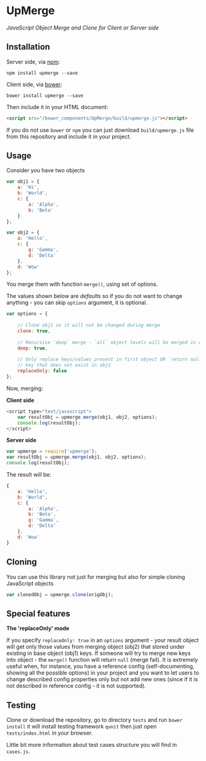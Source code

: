 # UpMerge
*JavaScript Object Merge and Clone for Client or Server side*

## Installation

Server side, via [npm](https://www.npmjs.com):

`npm install upmerge --save`

Client side, via [bower](http://bower.io):

`bower install upmerge --save`

Then include it in your HTML document:

```html
<script src="/bower_components/UpMerge/build/upmerge.js"></script>
```

If you do not use `bower` or `npm` you can just download `build/upmerge.js` file from this repository and include it in your project.

## Usage

Consider you have two objects

```JavaScript
var obj1 = {
	a: 'Hi',
	b: 'World',
	c: {
		a: 'Alpha',
		b: 'Beta'
	}
};

var obj2 = {
	a: 'Hello',
	c: {
		g: 'Gamma',
		d: 'Delta'
	},
	d: 'Wow'
};
```

You merge them with function `merge()`, using set of options.

The values shown below are *defaults* so if you do not want to change anything - you can skip `options` argument, it is optional.

```JavaScript
var options = {
	
	// Clone obj1 so it will not be changed during merge
	clone: true,
	
	// Recursive `deep` merge - `all` object levels will be merged in opposite to `first-level merge`
	deep: true,
	
	// Only replace keys/values present in first object OR `return null` if second object contains
	// key that does not exist in obj1
	replaceOnly: false
};
```

Now, merging:

**Client side**

```javascript
<script type="text/javascript">
	var resultObj = upmerge.merge(obj1, obj2, options);
	console.log(resultObj);
</script>
```

**Server side**

```javascript
var upmerge = require('upmerge');
var resultObj = upmerge.merge(obj1, obj2, options);
console.log(resultObj);
```

The result will be:

```javascript
{
	a: 'Hello',
	b: 'World',
	c: {
		a: 'Alpha',
		b: 'Beta',
		g: 'Gamma',
		d: 'Delta'
	},
	d: 'Wow'
}
```

## Cloning

You can use this library not just for merging but also for simple cloning JavaScript objects

```JavaScript
var clonedObj = upmerge.clone(origObj);
```

## Special features

**The 'replaceOnly' mode**

If you specify `replaceOnly: true` in an `options` argument - your result object will get only those values from merging object (obj2) that stored under existing in base object (obj1) keys. If someone will try to merge new keys into object - the `merge()` function will return `null` (merge fail). It is extremely useful when, for instance, you have a reference config (self-documenting, showing all the possible options) in your project and you want to let users to change described config properties only but not add new ones (since if it is not described in reference config - it is not supported).

## Testing

Clone or download the repository, go to directory `tests` and run `bower install` it will install testing framework `qunit` then just open `tests/index.html` in your browser.

Little bit more information about test cases structure you will find in `cases.js`.
